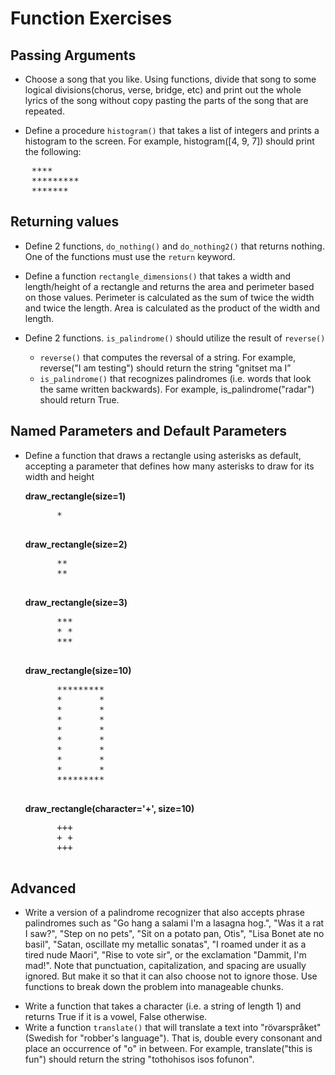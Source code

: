 # Function Exercises

## Passing Arguments

+ Choose a song that you like. Using functions, divide that song to some logical divisions(chorus, verse, bridge, etc) 
and print out the whole lyrics of the song without copy pasting the parts of the song that are repeated.

+ Define a procedure `histogram()` that takes a list of integers and prints a histogram to the screen. For example, 
histogram([4, 9, 7]) should print the following:

<pre>
    ****
    *********
    *******
</pre>

## Returning values

+ Define 2 functions, `do_nothing()` and `do_nothing2()` that returns nothing. One of the functions must use the `return`
keyword.

+ Define a function `rectangle_dimensions()` that takes a width and length/height of a rectangle and returns the area and 
perimeter based on those values. Perimeter is calculated as the sum of twice the width and twice the length. Area is calculated as the product of the width and length.

+ Define 2 functions. `is_palindrome()` should utilize the result of `reverse()`
    + `reverse()` that computes the reversal of a string. For example, reverse("I am testing") should return the string "gnitset ma I”
    + `is_palindrome()` that recognizes palindromes (i.e. words that look the same written backwards). For example, is_palindrome("radar") should return True.



## Named Parameters and Default Parameters

- Define a function that draws a rectangle using asterisks as default, accepting a parameter that defines how many asterisks to draw for its width and height

    **draw_rectangle(size=1)**

    <pre>
        *
    </pre>
    
    **draw_rectangle(size=2)**
    
    <pre>
        **
        **
    </pre>
    
    **draw_rectangle(size=3)**
    
    <pre>
        ***
        * *
        ***
    </pre>
    
    **draw_rectangle(size=10)**
    
    <pre>
        *********
        *       *
        *       *
        *       *
        *       *
        *       *
        *       *
        *       *
        *       *
        *********
    </pre>
    
    **draw_rectangle(character='+', size=10)**
    
    <pre>
        +++
        + +
        +++
    </pre>

## Advanced 

+ Write a version of a palindrome recognizer that also accepts phrase palindromes such as "Go hang a salami I'm a lasagna hog.", "Was it a rat I saw?",
 "Step on no pets", "Sit on a potato pan, Otis", "Lisa Bonet ate no basil", "Satan, oscillate my metallic sonatas", "I roamed under it as a tired nude Maori",
  "Rise to vote sir", or the exclamation "Dammit, I'm mad!". Note that punctuation, capitalization, and spacing are usually ignored. But make it so that it can also
   choose not to ignore those. Use functions to break down the problem into manageable chunks.

- Write a function that takes a character (i.e. a string of length 1) and returns True if it is a vowel, False otherwise.
- Write a function `translate()` that will translate a text into "rövarspråket" (Swedish for "robber's language").
 That is, double every consonant and place an occurrence of "o" in between. For example, translate("this is fun") should return the string "tothohisos isos fofunon".
